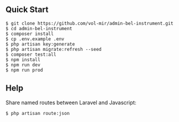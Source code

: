 ## Quick Start
```shell
$ git clone https://github.com/vol-mir/admin-bel-instrument.git
$ cd admin-bel-instrument
$ composer install
$ cp .env.example .env
$ php artisan key:generate
$ php artisan migrate:refresh --seed
$ composer test:all
$ npm install
$ npm run dev
$ npm run prod
```

## Help
Share named routes between Laravel and Javascript:
```shell
$ php artisan route:json
```
